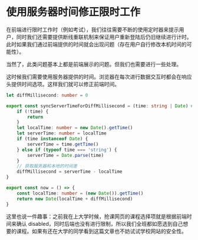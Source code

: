 # 使用服务器时间修正限时工作

在前端进行限时工作时（例如考试），我们往往需要不断的使用定时器来提示用户，同时我们还需要提供断线重联机制来保证用户重新登陆后仍旧继续进行计时。此时如果我们通过前端提供的时间就会出现问题（存在用户自行修改本机时间的可能性）。

当然了，此类问题基本上都是前端展示的问题。但我们也需要进行一些处理。

这时候我们需要使用服务器提供的时间。浏览器在每次进行数据交互时都会在响应头提供时间选项。这样我们就可以修正前端时间。

```ts
let diffMillisecond: number = 0

export const syncServerTimeForDiffMillisecond = (time: string | Date) => {
    if (!time) {
        return
    }
    let localTime: number = new Date().getTime()
    let serverTime: number = localTime
    if (time instanceof Date) {
        serverTime = time.getTime()
    } else if (typeof time === 'string') {
        serverTime = Date.parse(time)
    }
    // 获取服务器和本地的时间差
    diffMillisecond = serverTime - localTime
}

export const now = () => {
    const localTime: number = (new Date()).getTime()
    return new Date(localTime + diffMillisecond)
}
```


这里也说一件趣事：之前我在上大学时候，抢课网页的课程选择项就是根据前端时间来确认 disabled，同时后端也没有进行限制，所以我们全班都如愿选到自己想要的课程。如果有还在大学的同学看到这篇文章也不妨试试学校网站的安全性。